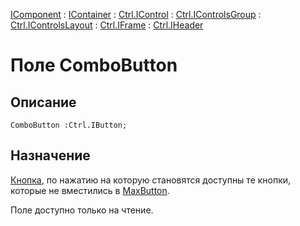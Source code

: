 ﻿---
Link: .Ctrl.IHeader.@ComboButton
---

[IComponent](topic:Com.Custom.ComClasses.IComponent.Default) :
[IContainer](topic:Com.Custom.ComClasses.IContainer.Default) :
[Ctrl.IControl](topic:Com.Custom.ComClasses.Ctrl.IControl.Default) :
[Ctrl.IControlsGroup](topic:Com.Custom.ComClasses.Ctrl.IControlsGroup.Default) :
[Ctrl.IControlsLayout](topic:Com.Custom.ComClasses.Ctrl.IControlsLayout.Default) :
[Ctrl.IFrame](topic:Com.Custom.ComClasses.Ctrl.IFrame.Default) :
[Ctrl.IHeader](Default)

# Поле ComboButton

## Описание

    ComboButton :Ctrl.IButton;

## Назначение

[Кнопка](topic:.Custom.ComClasses.Ctrl.IButton.Default),
по нажатию на которую становятся доступны те кнопки, которые не вместились в
[MaxButton](MaxButton).

Поле доступно только на чтение.